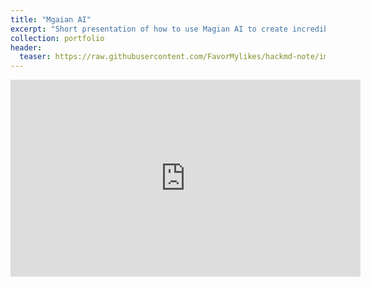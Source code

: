 ```yaml
---
title: "Mgaian AI"
excerpt: "Short presentation of how to use Magian AI to create incredible 3D assets"
collection: portfolio
header:
  teaser: https://raw.githubusercontent.com/FavorMylikes/hackmd-note/img/imgmagian_介绍-封面.jpg
---
```


<iframe width="560" height="315" src="https://www.youtube.com/embed/6AZkFJPrtZ0?si=b0zBWfSRkRvCx9i_" title="YouTube video player" frameborder="0" allow="accelerometer; autoplay; clipboard-write; encrypted-media; gyroscope; picture-in-picture; web-share" referrerpolicy="strict-origin-when-cross-origin" allowfullscreen></iframe>
